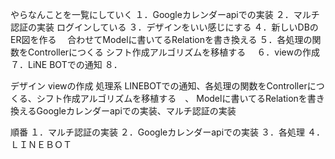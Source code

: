 やらなんことを一覧にしていく
１．Googleカレンダーapiでの実装
２．マルチ認証の実装
    ログインしている
３．デザインをいい感じにする
４．新しいDBのER図を作る
　合わせてModelに書いてるRelationを書き換える
５．各処理の関数をControllerにつくる
    シフト作成アルゴリズムを移植する　
６．viewの作成
７．LiNE BOTでの通知
８．

デザイン
viewの作成
処理系
LINEBOTでの通知、各処理の関数をControllerにつくる、シフト作成アルゴリズムを移植する　、
Modelに書いてるRelationを書き換えるGoogleカレンダーapiでの実装、マルチ認証の実装

順番
１．マルチ認証の実装
２．Googleカレンダーapiでの実装
３．各処理
４．ＬＩＮＥＢＯＴ